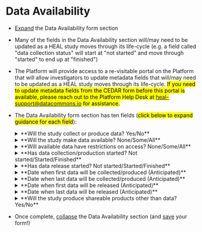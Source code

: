 # Data Availability
* [Expand](expand-or-collapse-cedar-form-section.md) the Data Availability form section
* Many of the fields in the Data Availability section will/may need to be updated as a HEAL study moves through its life-cycle (e.g. a field called "data collection status" will start at "not started" and move through "started" to end up at "finished")
* The Platform will provide access to a re-visitable portal on the Platform that will allow investigators to update metadata fields that will/may need to be updated as a HEAL study moves through its life-cycle. <mark>If you need to update metadata fields from the CEDAR form before this portal is available, please reach out to the Platform Help Desk at heal-support@datacommons.io for assistance.</mark> 
* The Data Availability form section has ten fields (<mark>click below to expand guidance for each field</mark>):
 
    <details><summary>**Will the study collect or produce data? Yes/No**</summary> 

    * **How to answer:** Not all HEAL studies will collect or produce data. For example, some studies will do the ‘pre-work’ of developing methods and protocols for later use by future studies that will implement and collect data using that developed protocol. If your study will NOT collect or produce **data**, but will produce shareable products other than data (e.g. protocols, slide decks, etc.) please answer “No” to this question and “Yes” to a later question in this section that asks if your study will produce shareable products other than data. 
    * **How this field will be used:** This field will allow Platform users that are specifically looking for study data that may be useful for their purposes to filter down to studies that will collect or produce data, and filter out those studies that will not collect or produce data. <mark>This field may also be used by the Platform to flag studies for outreach to HEAL investigators based on their answers to provide data sharing support and extend data collaboration invitations.</mark> 
    
    </details>

    <details><summary>**Will the study make data available? None/Some/All**</summary>

    * **How to answer:** <mark>This field ONLY APPLIES if you answered “Yes” to “Will the study collect or produce data?”</mark> If your study does not plan to make any of the data you collect or produce available in a HEAL approved data repository, select “None” (while most HEAL studies are obligated by the terms of their award to share data, this may apply to select HEAL studies – e.g. SBIR grants). If your study plans to make some data available, but not all (e.g. only data needed to reproduce publications, only processed data files, only extensively de-identified data, excluding certain data sets or sources used in your study such as administrative data when the DSA under which you obtained them does not allow sharing, etc.), select “Some”. If your study plans to make all data available to the greatest extent possible (e.g. sharing very close to raw clinical trial data in a data repository with strong access control mechanisms and subject to very strong access controls, including some features data that may be very useful for specific analysis but also pose a real risk of re-identification, such as highly granular geographic information, detailed diagnostic and care provision or utilization patterns, and/or clinician notes), select “All”.  
    * **How this field will be used:** This field will allow Platform users that are specifically looking for study data that may be useful for their purposes to filter down to studies that will share some or all of the data they collect or produce, and filter out those studies that will not share data. Some users, especially those who may be interested specifically in data features that represent substantial risk of re-identification in a dataset (e.g. high geographic granularity), may specifically want to filter down to studies that plan to share “All” data in order to filter out studies that will only share extensively de-identified data. <mark>This field may also be used by the Platform to flag studies for outreach to HEAL investigators based on their answers to provide data sharing support and extend data collaboration invitations.</mark> 
    
    </details>

    <details><summary>**Will available data have restrictions on access? None/Some/All**</summary>

    * **How to answer:**<mark>This field ONLY APPLIES if you answered “Yes” to “Will the study collect or produce data?” and you answered “Some” or “All” to “Will the study make data available?”</mark> If your study plans for all the data that it makes available in a data repository to be open access or very minimally restricted (i.e. available following signing of a minimal DUA that does not require any manual intervention or approval), then select “None”. If your study plans for some of the data that it makes available in a data repository to be open access or very minimally restricted (i.e. available following signing of a minimal DUA that does not require any manual intervention or approval), while some of the data that it makes available will be available only following a request and approval process that does require substantial manual intervention (e.g. submission of a project proposal and IRB approval by the requestor; review by a Data Access Committee on the repository end; etc.), then select “Some”. An example of a study that may choose this option is a clinical trial that will share both 1) an extensively de-identified dataset that is open access/minimal access controls, AND 2) a less de-identified dataset that includes features that add value for many analysis questions, but also present substantial risk for re-identification, that is shared via the repository under strict access controls. If your study plans for all of the data that it makes available in a data repository to be available only following a request and approval process that does require substantial manual intervention (e.g. submission of a project proposal and IRB approval by the requestor; review by a Data Access Committee on the repository end; etc.), then select “All”. An example of a study that may choose this option is a clinical trial that will ONLY share a less de-identified dataset that includes features that add value for many analysis questions, but also present substantial risk for re-identification, that is shared via the repository under strict access controls, and WILL NOT share a version of the data that is extensively de-identified as open access/minimal access controls. 

    * **How this field will be used:** This field will allow Platform users that are specifically looking for study data that may be useful for their purposes AND very easy to quickly access (e.g. because they want to execute a project quickly, perhaps prior to a newspaper article or proposal deadline) to filter down to studies that will share some or all of the data they collect or produce as open access/minimal access controls. <mark>This field may also be used by the Platform to flag studies for outreach to HEAL investigators based on their answers to provide data sharing support and extend data collaboration invitations.</mark> 
    
    </details>

    <details><summary>**Has data collection/production started? Not started/Started/Finished**</summary>

    * **How to answer:** <mark>This field ONLY APPLIES if you answered “Yes” to “Will the study collect or produce data?”</mark> If your study has not started collecting data at all, select “Not started”. If your study has multiple parts/aims, select this option if NO part/aim of your study has started collecting data. If your study has started collecting data but is not finished, select “Started”. If your study has multiple parts/aims, select this option if any part/aim of your study has started collecting data. If your study has finished collecting data, select “Finished”. If your study has multiple parts/aims, select this option if ALL parts/aims of your study have finished collecting data. This field will need to be updated as a HEAL study moves through its life-cycle - see [here for information on how to update.](update-cedar-form-metadata.md) 
    * **How this field will be used:** This field will allow Platform users that are specifically looking for study data that may be useful for their purposes to filter down to studies that are at different stages of data collection. Filtering to studies that are at later stages of data collection (e.g. “Started” or “Finished”) will allow Platform users to find studies that are closer to having data available for request by Platform users. This field will also allow Platform users that may not be interested in obtaining study data, but are interested solely in the findings/results of the study, to filter down to studies where it’s likely that a study publication with findings/results can be expected soon. <mark>This field may also be used by the Platform to flag studies for outreach to HEAL investigators based on their answers to provide data sharing support and extend data collaboration invitations AND by the NIH HEAL office to track HEAL data collection progress.</mark> 
    
    </details>
    
    <details><summary>**Has data release started? Not started/Started/Finished**</summary>
    
    * **How to answer:** <mark>This field ONLY APPLIES if you answered “Yes” to “Will the study collect or produce data?” AND you answered “Some” or “All” to “Will the study make data available?”</mark> If your study has not started making study data available via the data repository chosen for long-term data sharing purposes by the study, select “Not started”. If your study has multiple parts/aims, select this option if NO part/aim of your study has started making study data available via a data repository. If your study has started making study data available via the data repository chosen for long-term data sharing purposes by the study but is not finished (i.e. will share more data at a later date), select “Started”. If your study has multiple parts/aims, select this option if any part/aim of your study has started making study data available via a data repository. If your study has finished making study data available via the data repository chosen for long-term data sharing purposes by the study (i.e. there is not a plan to share any more data at a later date), select “Finished”. If your study has multiple parts/aims, select this option if all parts/aims of your study have finished making study data available via a data repository. This field will need to be updated as a HEAL study moves through its life-cycle - see [here for information on how to update.](update-cedar-form-metadata.md) 
    * **How this field will be used:** This field will allow Platform users that are specifically looking for study data that may be useful for their purposes to filter down to studies that are at different stages of data release. Filtering to studies that are at later stages of data release (e.g. “Started” or “Finished”) will allow Platform users to find studies that already have data available for request by Platform users, and are closer to having all study data available for request by Platform users.  This field will also allow Platform users that may not be interested in obtaining study data, but are interested solely in the findings/results of the study, to filter down to studies where it’s likely that a study publication with findings/results can be expected soon, if not already available. <mark>This field may also be used by the Platform to flag studies for outreach to HEAL investigators based on their answers to provide data sharing support and extend data collaboration invitations AND by the NIH HEAL office to track HEAL data release/sharing progress.</mark> 
    
    </details>

    <details><summary>**Date when first data will be collected/produced (Anticipated)**</summary>
    
    * **How to answer:** <mark>This field ONLY APPLIES if you answered “Yes” to “Will the study collect or produce data?”</mark> Please provide the **anticipated** date when data collection will start (e.g. first study participant enrolled in a clinical trial). Please provide the date in MM/dd/yyyy format - When you click into this field, a calendar icon will appear to the right of the field; click on this icon to pop out a calendar interface for selecting your date. This field may need to be updated if conditions arise that move up or delay anticipated date - see [here for information on how to update.](update-cedar-form-metadata.md)     
    * **How this field will be used:** This data collection start date will be available for viewing by Platform users on the study details page for each study indexed on the Platform. It will allow Platform users interested in accessing data or publications/findings from a study to get a sense for study timing, and for when data or publications/findings from the study may become available. <mark>This field may also be used by the Platform to flag studies for outreach to HEAL investigators based on their answers to provide data sharing support and extend data collaboration invitations AND by the NIH HEAL office to track HEAL data release/sharing progress.</mark>

    </details>

    <details><summary>**Date when last data will be collected/produced (Anticipated)**</summary>

    * **How to answer:** <mark>This field ONLY APPLIES if you answered “Yes” to “Will the study collect or produce data?”</mark> Please provide the **anticipated** date when data collection will be completed (e.g. last measurement on last study participant enrolled in a clinical trial). Please provide the date in MM/dd/yyyy format - When you click into this field, a calendar icon will appear to the right of the field; click on this icon to pop out a calendar interface for selecting your date. This field may need to be updated if conditions arise that move up or delay anticipated date - see [here for information on how to update.](update-cedar-form-metadata.md)     
    * **How this field will be used:** This data collection finish date will be available for viewing by Platform users on the study details page for each study indexed on the Platform. It will allow Platform users interested in accessing data or publications/findings from a study to get a sense for study timing, and for when data or publications/findings from the study may become available. <mark>This field may also be used by the Platform to flag studies for outreach to HEAL investigators based on their answers to provide data sharing support and extend data collaboration invitations AND by the NIH HEAL office to track HEAL data release/sharing progress.</mark>

    </details>

    <details><summary>**Date when first data will be released (Anticipated)**</summary>
    
    * **How to answer:** <mark>This field ONLY APPLIES if you answered “Yes” to “Will the study collect or produce data?” AND you answered “Some” or “All” to “Will the study make data available?”</mark> Please provide the **anticipated** date when data release will start (e.g. first dataset with accompanying metadata deposited in data repository). Please provide the date in MM/dd/yyyy format - When you click into this field, a calendar icon will appear to the right of the field; click on this icon to pop out a calendar interface for selecting your date. This field may need to be updated if conditions arise that move up or delay anticipated date - see [here for information on how to update.](update-cedar-form-metadata.md)     
    * **How this field will be used:** This data release start date will be available for viewing by Platform users on the study details page for each study indexed on the Platform. It will allow Platform users interested in accessing data or publications/findings from a study to get a sense for study timing, and for when data or publications/findings from the study may become available. <mark>This field may also be used by the Platform to flag studies for outreach to HEAL investigators based on their answers to provide data sharing support and extend data collaboration invitations AND by the NIH HEAL office to track HEAL data release/sharing progress.</mark>
    
    </details>

    <details><summary>**Date when last data will be released (Anticipated)**</summary>

    * **How to answer:** <mark>This field ONLY APPLIES if you answered “Yes” to “Will the study collect or produce data?” AND you answered “Some” or “All” to “Will the study make data available?”</mark> Please provide the **anticipated** date when data release will be complete (e.g. final dataset with accompanying metadata deposited in data repository; no more data deposits anticipated). Please provide the date in MM/dd/yyyy format - When you click into this field, a calendar icon will appear to the right of the field; click on this icon to pop out a calendar interface for selecting your date. This field may need to be updated if conditions arise that move up or delay anticipated date - see [here for information on how to update.](update-cedar-form-metadata.md)     
    * **How this field will be used:** This data release finish date will be available for viewing by Platform users on the study details page for each study indexed on the Platform. It will allow Platform users interested in accessing data or publications/findings from a study to get a sense for study timing, and for when data or publications/findings from the study may become available. <mark>This field may also be used by the Platform to flag studies for outreach to HEAL investigators based on their answers to provide data sharing support and extend data collaboration invitations AND by the NIH HEAL office to track HEAL data release/sharing progress.</mark>

    </details>

    <details><summary>**Will the study produce shareable products other than data? Yes/No**</summary>

    * **How to answer:** Regardless of whether your study will or will not collect or produce **data**, if your study will produce shareable products other than data (e.g. protocols, slide decks, data dictionaries etc.) please answer “Yes” to this question. 
    * **How this field will be used:** While the majority of HEAL studies produce data, and are required to share that data in some format, there are some studies that do the 'pre-work' for studies relevant to HEAL (e.g. protocol development) that do not collect data, and there are some studies (i.e. small business grant studies) that are not obligated to share data. This field will allow Platform users that are specifically 1) looking for non-data materials such as protocols developed by 'pre-work' HEAL-funded studies, and/or 2) interested in learning as much about studies that will not share data (sucy as small business grant studies) as possible, perhaps to explore the possibility of contacting the study leads to develop a collaborative relationship. <mark>This field may also be used by the Platform to flag studies for outreach to HEAL investigators based on their answers to provide support for sharing non-data study products.</mark>

    </details>

* Once complete, [collapse](expand-or-collapse-cedar-form-section.md) the Data Availability section (and [save](save-cedar-form.md) your form!)
    

        